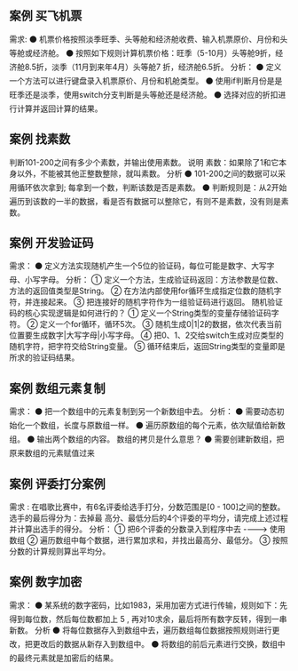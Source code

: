 ## 案例 买飞机票
需求:
⚫ 机票价格按照淡季旺季、头等舱和经济舱收费、输入机票原价、月份和头等舱或经济舱。
⚫ 按照如下规则计算机票价格：旺季（5-10月）头等舱9折，经济舱8.5折，淡季（11月到来年4月）头等舱7
折，经济舱6.5折。
分析：
⚫ 定义一个方法可以进行键盘录入机票原价、月份和机舱类型。
⚫ 使用if判断月份是是旺季还是淡季，使用switch分支判断是头等舱还是经济舱。
⚫ 选择对应的折扣进行计算并返回计算的结果。

## 案例 找素数
判断101-200之间有多少个素数，并输出使用素数。
说明
素数：如果除了1和它本身以外，不能被其他正整数整除，就叫素数。
分析
⚫ 101-200之间的数据可以采用循环依次拿到; 每拿到一个数，判断该数是否是素数。
⚫ 判断规则是：从2开始遍历到该数的一半的数据，看是否有数据可以整除它，有则不是素数，没有则是素数。

## 案例 开发验证码
需求：
⚫ 定义方法实现随机产生一个5位的验证码，每位可能是数字、大写字母、小写字母。
分析：
① 定义一个方法，生成验证码返回：方法参数是位数、方法的返回值类型是String。
② 在方法内部使用for循环生成指定位数的随机字符，并连接起来。
③ 把连接好的随机字符作为一组验证码进行返回。
	随机验证码的核心实现逻辑是如何进行的？
	① 定义一个String类型的变量存储验证码字符。
	② 定义一个for循环，循环5次。
	③ 随机生成0|1|2的数据，依次代表当前位置要生成数字|大写字母|小写字母。
	④ 把0、1、2交给switch生成对应类型的随机字符，把字符交给String变量。
	⑤ 循环结束后，返回String类型的变量即是所求的验证码结果。
## 案例 数组元素复制

需求：
⚫ 把一个数组中的元素复制到另一个新数组中去。
分析：
⚫ 需要动态初始化一个数组，长度与原数组一样。
⚫ 遍历原数组的每个元素，依次赋值给新数组。
⚫ 输出两个数组的内容。
	数组的拷贝是什么意思？
	⚫ 需要创建新数组，把原来数组的元素赋值过来

## 案例 评委打分案例
需求 : 
在唱歌比赛中，有6名评委给选手打分，分数范围是[0 - 100]之间的整数。选手的最后得分为：去掉最
高分、最低分后的4个评委的平均分，请完成上述过程并计算出选手的得分。
分析：
① 把6个评委的分数录入到程序中去 ----> 使用数组
② 遍历数组中每个数据，进行累加求和，并找出最高分、最低分。
③ 按照分数的计算规则算出平均分。

## 案例 数字加密
需求：
⚫ 某系统的数字密码，比如1983，采用加密方式进行传输，规则如下：先得到每位数，然后每位数都加上
5 , 再对10求余，最后将所有数字反转，得到一串新数。
分析
⚫ 将每位数据存入到数组中去，遍历数组每位数据按照规则进行更改，把更改后的数据从新存入到数组中。
⚫ 将数组的前后元素进行交换，数组中的最终元素就是加密后的结果。